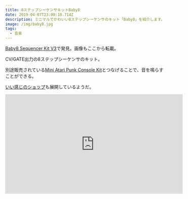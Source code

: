 ```yaml
---
title: 8ステップシーケンサキットBaby8
date: 2019-04-07T23:00:10.714Z
description: ミニマルでかわいい8ステップシーケンサのキット「Baby8」を紹介します。
image: /img/baby8.jpg
tags:
  - 音楽
---
```

[Baby8 Sequencer Kit V3](https://www.tindie.com/products/Rakit/baby8-sequencer-kit-v3/)で発見。画像もここから転載。

CV/GATE出力の8ステップシーケンサのキット。

別途販売されている[Mini Atari Punk Console Kit](https://www.tindie.com/products/Rakit/mini-atari-punk-console-kit/)とつなげることで、音を鳴らすことができる。

[いい感じのショップ](https://www.rakits.co.uk/shop/)も展開しているようだ。

<iframe width="560" height="315" src="https://www.youtube.com/embed/T6sI3AGWpoM" frameborder="0" allow="accelerometer; autoplay; encrypted-media; gyroscope; picture-in-picture" allowfullscreen></iframe>
